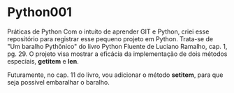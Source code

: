 # Python001
Práticas de Python
Com o intuito de aprender GIT e Python, criei esse repositório para registrar esse pequeno projeto em Python.
Trata-se de "Um baralho Pythônico" do livro Python Fluente de Luciano Ramalho, cap. 1, pg. 29.
O projeto visa mostrar a eficácia da implementação de dois métodos especiais, __getitem__ e __len__.

Futuramente, no cap. 11 do livro, vou adicionar o método __setitem__, para que seja possível embaralhar o baralho.
